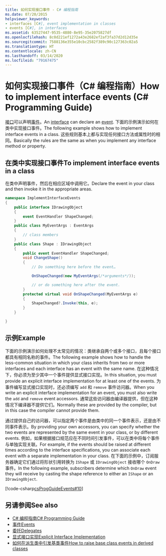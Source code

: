 ```yaml
---
title: 如何实现接口事件 - C# 编程指南
ms.date: 07/20/2015
helpviewer_keywords:
- interfaces [C#], event implementation in classes
- events [C#], in interfaces
ms.assetid: 63527447-9535-4880-8e95-35e2075827df
ms.openlocfilehash: 8c0d221ef1272a43e2682ef2af3fa37d2d12d35e
ms.sourcegitcommit: 7588136e355e10cbc2582f389c90c127363c02a5
ms.translationtype: HT
ms.contentlocale: zh-CN
ms.lasthandoff: 03/14/2020
ms.locfileid: "79167475"
---
```

# <a name="how-to-implement-interface-events-c-programming-guide"></a><span data-ttu-id="de141-102">如何实现接口事件（C# 编程指南）</span><span class="sxs-lookup"><span data-stu-id="de141-102">How to implement interface events (C# Programming Guide)</span></span>
<span data-ttu-id="de141-103">[接口](../../language-reference/keywords/interface.md)可以声明[事件](../../language-reference/keywords/event.md)。</span><span class="sxs-lookup"><span data-stu-id="de141-103">An [interface](../../language-reference/keywords/interface.md) can declare an [event](../../language-reference/keywords/event.md).</span></span> <span data-ttu-id="de141-104">下面的示例演示如何在类中实现接口事件。</span><span class="sxs-lookup"><span data-stu-id="de141-104">The following example shows how to implement interface events in a class.</span></span> <span data-ttu-id="de141-105">这些规则基本上都与实现任何接口方法或属性时的相同。</span><span class="sxs-lookup"><span data-stu-id="de141-105">Basically the rules are the same as when you implement any interface method or property.</span></span>  
  
## <a name="to-implement-interface-events-in-a-class"></a><span data-ttu-id="de141-106">在类中实现接口事件</span><span class="sxs-lookup"><span data-stu-id="de141-106">To implement interface events in a class</span></span>  
  
<span data-ttu-id="de141-107">在类中声明事件，然后在相应区域中调用它。</span><span class="sxs-lookup"><span data-stu-id="de141-107">Declare the event in your class and then invoke it in the appropriate areas.</span></span>  
  
```csharp
namespace ImplementInterfaceEvents  
{  
    public interface IDrawingObject  
    {  
        event EventHandler ShapeChanged;  
    }  
    public class MyEventArgs : EventArgs
    {  
        // class members  
    }  
    public class Shape : IDrawingObject  
    {  
        public event EventHandler ShapeChanged;  
        void ChangeShape()  
        {  
            // Do something here before the event…  

            OnShapeChanged(new MyEventArgs(/*arguments*/));  

            // or do something here after the event.
        }  
        protected virtual void OnShapeChanged(MyEventArgs e)  
        {  
            ShapeChanged?.Invoke(this, e);  
        }  
    }  

}  
```  
  
## <a name="example"></a><span data-ttu-id="de141-108">示例</span><span class="sxs-lookup"><span data-stu-id="de141-108">Example</span></span>  
<span data-ttu-id="de141-109">下面的示例演示如何处理不太常见的情况：类继承自两个或多个接口，且每个接口都具有相同名称的事件。</span><span class="sxs-lookup"><span data-stu-id="de141-109">The following example shows how to handle the less-common situation in which your class inherits from two or more interfaces and each interface has an event with the same name.</span></span> <span data-ttu-id="de141-110">在这种情况下，你必须为至少其中一个事件提供显式接口实现。</span><span class="sxs-lookup"><span data-stu-id="de141-110">In this situation, you must provide an explicit interface implementation for at least one of the events.</span></span> <span data-ttu-id="de141-111">为事件编写显式接口实现时，还必须编写 `add` 和 `remove` 事件访问器。</span><span class="sxs-lookup"><span data-stu-id="de141-111">When you write an explicit interface implementation for an event, you must also write the `add` and `remove` event accessors.</span></span> <span data-ttu-id="de141-112">通常这些访问器由编译器提供，但在这种情况下编译器不提供它们。</span><span class="sxs-lookup"><span data-stu-id="de141-112">Normally these are provided by the compiler, but in this case the compiler cannot provide them.</span></span>  
  
<span data-ttu-id="de141-113">通过提供自己的访问器，可以指定两个事件是由类中的同一个事件表示，还是由不同事件表示。</span><span class="sxs-lookup"><span data-stu-id="de141-113">By providing your own accessors, you can specify whether the two events are represented by the same event in your class, or by different events.</span></span> <span data-ttu-id="de141-114">例如，如果根据接口规范应在不同时间引发事件，可以在类中将每个事件与单独实现关联。</span><span class="sxs-lookup"><span data-stu-id="de141-114">For example, if the events should be raised at different times according to the interface specifications, you can associate each event with a separate implementation in your class.</span></span> <span data-ttu-id="de141-115">在下面的示例中，订阅服务器确定它们通过将形状引用转换为 `IShape` 或 `IDrawingObject` 接收哪个 `OnDraw` 事件。</span><span class="sxs-lookup"><span data-stu-id="de141-115">In the following example, subscribers determine which `OnDraw` event they will receive by casting the shape reference to either an `IShape` or an `IDrawingObject`.</span></span>  
  
 [!code-csharp[csProgGuideEvents#10](~/samples/snippets/csharp/VS_Snippets_VBCSharp/csProgGuideEvents/CS/Events.cs#10)]
  
## <a name="see-also"></a><span data-ttu-id="de141-116">另请参阅</span><span class="sxs-lookup"><span data-stu-id="de141-116">See also</span></span>

- [<span data-ttu-id="de141-117">C# 编程指南</span><span class="sxs-lookup"><span data-stu-id="de141-117">C# Programming Guide</span></span>](../index.md)
- [<span data-ttu-id="de141-118">事件</span><span class="sxs-lookup"><span data-stu-id="de141-118">Events</span></span>](./index.md)
- [<span data-ttu-id="de141-119">委托</span><span class="sxs-lookup"><span data-stu-id="de141-119">Delegates</span></span>](../delegates/index.md)
- [<span data-ttu-id="de141-120">显式接口实现</span><span class="sxs-lookup"><span data-stu-id="de141-120">Explicit Interface Implementation</span></span>](../interfaces/explicit-interface-implementation.md)
- [<span data-ttu-id="de141-121">如何在派生类中引发基类事件</span><span class="sxs-lookup"><span data-stu-id="de141-121">How to raise base class events in derived classes</span></span>](./how-to-raise-base-class-events-in-derived-classes.md)
